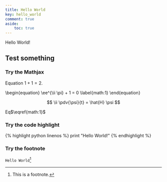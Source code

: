 ```yaml
---
title: Hello World
key: hello_world
comment: true
aside:
    toc: true
---
```


Hello World! <!--more-->

## Test something

### Try the Mathjax

Equation $1 + 1 = 2$.

\begin{equation}
    \ee^{\ii \pi} + 1 = 0
    \label{math:1}
\end{equation}

$$
\ii \pdv{\psi}{t} = \hat{H} \psi
$$

Eq$\eqref{math:1}$

### Try the code highlight

{% highlight python linenos %}
print "Hello World!"
{% endhighlight %}

### Try the footnote

`Hello World`[^1]

[^1]: This is a footnote.
